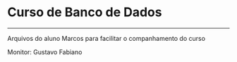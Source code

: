 # Curso de Banco de Dados
---
Arquivos do aluno Marcos para facilitar o companhamento do curso

Monitor: Gustavo Fabiano

